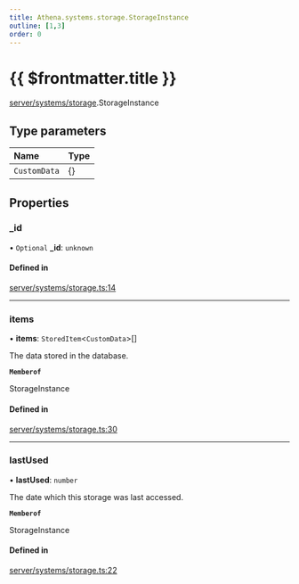 ```yaml
---
title: Athena.systems.storage.StorageInstance
outline: [1,3]
order: 0
---
```


# {{ $frontmatter.title }}


[server/systems/storage](../modules/server_systems_storage.md).StorageInstance

## Type parameters

| Name | Type |
| :------ | :------ |
| `CustomData` | {} |

## Properties

### \_id

• `Optional` **\_id**: `unknown`

#### Defined in

[server/systems/storage.ts:14](https://github.com/Stuyk/altv-athena/blob/627294b/src/core/server/systems/storage.ts#L14)

___

### items

• **items**: `StoredItem`<`CustomData`\>[]

The data stored in the database.

**`Memberof`**

StorageInstance

#### Defined in

[server/systems/storage.ts:30](https://github.com/Stuyk/altv-athena/blob/627294b/src/core/server/systems/storage.ts#L30)

___

### lastUsed

• **lastUsed**: `number`

The date which this storage was last accessed.

**`Memberof`**

StorageInstance

#### Defined in

[server/systems/storage.ts:22](https://github.com/Stuyk/altv-athena/blob/627294b/src/core/server/systems/storage.ts#L22)
